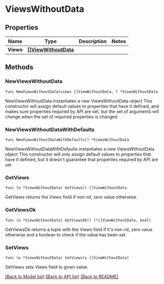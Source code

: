 # ViewsWithoutData

## Properties

Name | Type | Description | Notes
------------ | ------------- | ------------- | -------------
**Views** | [**[]ViewWithoutData**](ViewWithoutData.md) |  | 

## Methods

### NewViewsWithoutData

`func NewViewsWithoutData(views []ViewWithoutData, ) *ViewsWithoutData`

NewViewsWithoutData instantiates a new ViewsWithoutData object
This constructor will assign default values to properties that have it defined,
and makes sure properties required by API are set, but the set of arguments
will change when the set of required properties is changed

### NewViewsWithoutDataWithDefaults

`func NewViewsWithoutDataWithDefaults() *ViewsWithoutData`

NewViewsWithoutDataWithDefaults instantiates a new ViewsWithoutData object
This constructor will only assign default values to properties that have it defined,
but it doesn't guarantee that properties required by API are set

### GetViews

`func (o *ViewsWithoutData) GetViews() []ViewWithoutData`

GetViews returns the Views field if non-nil, zero value otherwise.

### GetViewsOk

`func (o *ViewsWithoutData) GetViewsOk() (*[]ViewWithoutData, bool)`

GetViewsOk returns a tuple with the Views field if it's non-nil, zero value otherwise
and a boolean to check if the value has been set.

### SetViews

`func (o *ViewsWithoutData) SetViews(v []ViewWithoutData)`

SetViews sets Views field to given value.



[[Back to Model list]](../README.md#documentation-for-models) [[Back to API list]](../README.md#documentation-for-api-endpoints) [[Back to README]](../README.md)


